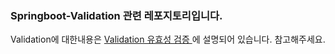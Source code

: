 ### Springboot-Validation 관련 레포지토리입니다.

Validation에 대한내용은 [Validation 유효성 검증 ](https://dingdingmin-back-end-developer.tistory.com/entry/Springboot-MVC-%ED%8C%8C%ED%97%A4%EC%B9%98%EA%B8%B010-Validation-%EC%9C%A0%ED%9A%A8%EC%84%B1-%EA%B2%80%EC%A6%9D)에 설명되어 있습니다. 참고해주세요.